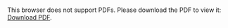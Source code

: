 <object data="christ-in-song/CIS1908pdfs/058.pdf" type="application/pdf" width="100%" height="1024px">
    <embed src="christ-in-song/CIS1908pdfs/058.pdf">
        <p>This browser does not support PDFs. Please download the PDF to view it: <a href="christ-in-song/CIS1908pdfs/058.pdf">Download PDF</a>.</p>
    </embed>
</object>
